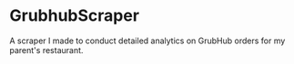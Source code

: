 # GrubhubScraper
A scraper I made to conduct detailed analytics on GrubHub orders for my parent's restaurant.

